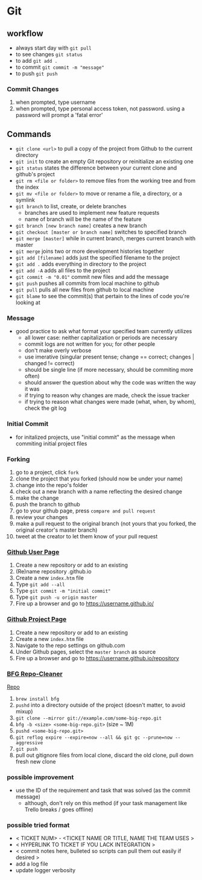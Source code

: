 # Git

## workflow

- always start day with `git pull`
- to see changes `git status`
- to add `git add .`
- to commit `git commit -m "message"`
- to push `git push`

### Commit Changes

1. when prompted, type username
2. when prompted, type personal access token, not password. using a password
   will prompt a 'fatal error'

## Commands

- `git clone <url>` to pull a copy of the project from Github to the current
  directory
- `git init` to create an empty Git repository or reinitialize an existing one
- `git status` states the difference between your current clone and github's
  project
- `git rm <file or folder>` to remove files from the working tree and from the
  index
- `git mv <file or folder>` to move or rename a file, a directory, or a symlink
- `git branch` to list, create, or delete branches
  - branches are used to implement new feature requests
  - name of branch will be the name of the feature
- `git branch [new branch name]` creates a new branch
- `git checkout [master or branch name]` switches to specified branch
- `git merge [master]` while in current branch, merges current branch with
  master
- `git merge` joins two or more development histories together
- `git add [filename]` adds just the specified filename to the project
- `git add .` adds everything in directory to the project
- `git add -A` adds all files to the project
- `git commit -m "0.01"` commit new files and add the message
- `git push` pushes all commits from local machine to github
- `git pull` pulls all new files from github to local machine
- `git blame` to see the commit(s) that pertain to the lines of code you're
  looking at

### Message

- good practice to ask what format your specified team currently utilizes
  - all lower case: neither capitalization or periods are necessary
  - commit logs are not written for you; for other people
  - don't make overly verbose
  - use imerative (singular present tense; change == correct; changes | changed
    != correct)
  - should be single line (if more necessary, should be commiting more often)
  - should answer the question about why the code was written the way it was
  - if trying to reason why changes are made, check the issue tracker
  - if trying to reason what changes were made (what, when, by whom), check the
    git log

### Initial Commit

- for initalized projects, use "initial commit" as the message when commiting
  initial project files

### Forking

1. go to a project, click `fork`
2. clone the project that you forked (should now be under your name)
3. change into the repo's folder
4. check out a new branch with a name reflecting the desired change
5. make the change
6. push the branch to github
7. go to your github page, press `compare and pull request`
8. review your changes
9. make a pull request to the original branch (not yours that you forked, the
   original creator's master branch)
10. tweet at the creator to let them know of your pull request

### [Github User Page](https://pages.github.com/)

1. Create a new repository or add to an existing
2. (Re)name repository <username>.github.io
3. Create a new `index.htm` file
4. Type `git add --all`
5. Type `git commit -m "initial commit"`
6. Type `git push -u origin master`
7. Fire up a browser and go to https://username.github.io/

### [Github Project Page](https://pages.github.com/)

1. Create a new repository or add to an existing
2. Create a new `index.htm` file
3. Navigate to the repo settings on github.com
4. Under Github pages, select the `master branch` as source
5. Fire up a browser and go to https://username.github.io/repository

### [BFG Repo-Cleaner](https://rtyley.github.io/bfg-repo-cleaner/)

[Repo](https://github.com/rtyley/bfg-repo-cleaner)

1. `brew install bfg`
2. `pushd` into a directory outside of the project (doesn't matter, to avoid
   mixup)
3. `git clone --mirror git://example.com/some-big-repo.git`
4. `bfg -b <size> <some-big-repo.git>` (size ~ 1M)
5. `pushd <some-big-repo.git>`
6. `git reflog expire --expire=now --all && git gc --prune=now --aggressive`
7. `git push`
8. pull out gitignore files from local clone, discard the old clone, pull down
   fresh new clone

### possible improvement

- use the ID of the requirement and task that was solved (as the commit message)
  - although, don't rely on this method (if your task management like Trello
    breaks / goes offline)

### possible tried format

- < TICKET NUM> - <TICKET NAME OR TITLE, NAME THE TEAM USES >
- < HYPERLINK TO TICKET IF YOU LACK INTEGRATION >
- < commit notes here, bulleted so scripts can pull them out easily if desired >
- add a log file
- update logger verbosity
